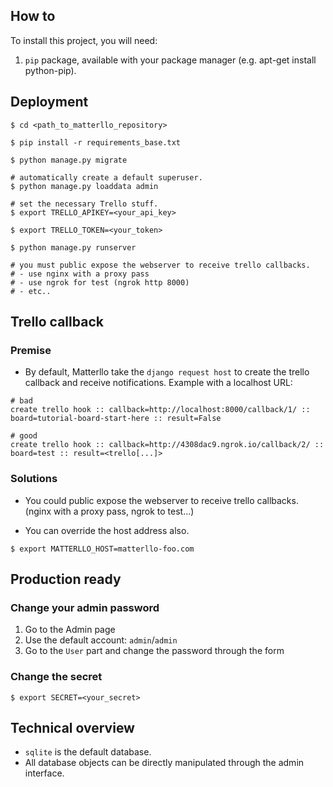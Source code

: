 ## How to
To install this project, you will need:

1. `pip` package, available with your package manager (e.g. apt-get install python-pip).

## Deployment
    $ cd <path_to_matterllo_repository>

    $ pip install -r requirements_base.txt

    $ python manage.py migrate

    # automatically create a default superuser.
    $ python manage.py loaddata admin

    # set the necessary Trello stuff.
    $ export TRELLO_APIKEY=<your_api_key>

    $ export TRELLO_TOKEN=<your_token>

    $ python manage.py runserver

    # you must public expose the webserver to receive trello callbacks.
    # - use nginx with a proxy pass
    # - use ngrok for test (ngrok http 8000)
    # - etc.. 

## Trello callback
### Premise
* By default, Matterllo take the `django request host` to create the trello callback and receive notifications. Example with a localhost URL:
```
# bad
create trello hook :: callback=http://localhost:8000/callback/1/ :: board=tutorial-board-start-here :: result=False

# good
create trello hook :: callback=http://4308dac9.ngrok.io/callback/2/ :: board=test :: result=<trello[...]>
```

### Solutions
* You could public expose the webserver to receive trello callbacks. (nginx with a proxy pass, ngrok to test...)

* You can override the host address also.
```
$ export MATTERLLO_HOST=matterllo-foo.com
```

## Production ready
### Change your admin password
1. Go to the Admin page
2. Use the default account: `admin`/`admin`
3. Go to the `User` part and change the password through the form

### Change the secret
    $ export SECRET=<your_secret>

## Technical overview
* `sqlite` is the default database.
* All database objects can be directly manipulated through the admin interface.
